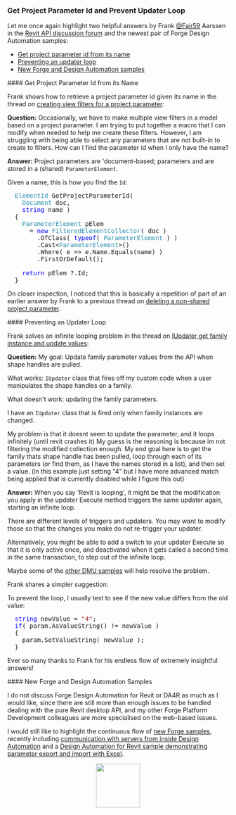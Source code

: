 <head>
<meta http-equiv="Content-Type" content="text/html; charset=utf-8">
<link rel="stylesheet" type="text/css" href="bc.css">
<script src="https://cdn.rawgit.com/google/code-prettify/master/loader/run_prettify.js" type="text/javascript"></script>
<script async src="https://platform.twitter.com/widgets.js" charset="utf-8"></script>
</head>

<!---

- get project parameter id from its name
  Create View filters for project parameter
  https://forums.autodesk.com/t5/revit-api-forum/create-view-filters-for-project-parameter/m-p/9051132

- prevent updater loop
  IUpdater. Get family instance and update values
  https://forums.autodesk.com/t5/revit-api-forum/iupdater-get-family-instance-and-update-values/m-p/9053785

- [new forge samples](https://forge.autodesk.com/categories/code-samples),
including [communication with servers from inside Design Automation](https://forge.autodesk.com/blog/communicate-servers-inside-design-automation)
and a [Design Automation for Revit sample demonstrating parameter export and import with Excel](https://forge.autodesk.com/blog/design-automation-revit-parameters-export-import-sample-excel).

twitter:

 in the #RevitAPI @AutodeskForge @AutodeskRevit #bim #DynamoBim #ForgeDevCon 

&ndash; 
...

linkedin:

#bim #DynamoBim #ForgeDevCon #Revit #API #IFC #SDK #AI #VisualStudio #Autodesk #AEC #adsk

the [Revit API discussion forum](http://forums.autodesk.com/t5/revit-api-forum/bd-p/160) thread

<p style="font-size: 80%; font-style:italic"></p>

-->

### Get Project Parameter Id and Prevent Updater Loop

Let me once again highlight two helpful answers
by Frank [@Fair59](https://forums.autodesk.com/t5/user/viewprofilepage/user-id/2083518) Aarssen in
the [Revit API discussion forum](http://forums.autodesk.com/t5/revit-api-forum/bd-p/160)
and the newest pair of Forge Design Automation samples:

- [Get project parameter id from its name](#2)
- [Preventing an updater loop](#3)
- [New Forge and Design Automation samples](#4)

####<a name="2"></a> Get Project Parameter Id from its Name

Frank shows how to retrieve a project parameter id given its name in the thread
on [creating view filters for a project parameter](https://forums.autodesk.com/t5/revit-api-forum/create-view-filters-for-project-parameter/m-p/9051132):

**Question:** Occasionally, we have to make multiple view filters in a model based on a project parameter.
I am trying to put together a macro that I can modify when needed to help me create these filters.
However, I am struggling with being able to select any parameters that are not built-in to create to filters.
How can I find the parameter id when I only have the name?

**Answer:** Project parameters are 'document-based; parameters and are stored in a (shared) `ParameterElement`.

Given a name, this is how you find the `Id`:

<pre class="code">
  <span style="color:#2b91af;">ElementId</span>&nbsp;GetProjectParameterId(
  &nbsp;&nbsp;<span style="color:#2b91af;">Document</span>&nbsp;doc,&nbsp;
  &nbsp;&nbsp;<span style="color:blue;">string</span>&nbsp;name&nbsp;)
  {
  &nbsp;&nbsp;<span style="color:#2b91af;">ParameterElement</span>&nbsp;pElem&nbsp;
  &nbsp;&nbsp;&nbsp;&nbsp;=&nbsp;<span style="color:blue;">new</span>&nbsp;<span style="color:#2b91af;">FilteredElementCollector</span>(&nbsp;doc&nbsp;)
  &nbsp;&nbsp;&nbsp;&nbsp;&nbsp;&nbsp;.OfClass(&nbsp;<span style="color:blue;">typeof</span>(&nbsp;<span style="color:#2b91af;">ParameterElement</span>&nbsp;)&nbsp;)
  &nbsp;&nbsp;&nbsp;&nbsp;&nbsp;&nbsp;.Cast&lt;<span style="color:#2b91af;">ParameterElement</span>&gt;()
  &nbsp;&nbsp;&nbsp;&nbsp;&nbsp;&nbsp;.Where(&nbsp;e&nbsp;=&gt;&nbsp;e.Name.Equals(name)&nbsp;)
  &nbsp;&nbsp;&nbsp;&nbsp;&nbsp;&nbsp;.FirstOrDefault();
   
  &nbsp;&nbsp;<span style="color:blue;">return</span>&nbsp;pElem&nbsp;?.Id;
  }
</pre>

On closer inspection, I noticed that this is basically a repetition of part of an earlier answer by Frank to a previous thread
on [deleting a non-shared project parameter](https://forums.autodesk.com/t5/revit-api-forum/deleting-a-non-shared-project-parameter/td-p/5975020).

####<a name="3"></a> Preventing an Updater Loop

Frank solves an infinite looping problem in the thread 
on [IUpdater get family instance and update values](https://forums.autodesk.com/t5/revit-api-forum/iupdater-get-family-instance-and-update-values/m-p/9053785):

**Question:** My goal: Update family parameter values from the API when shape handles are pulled. 

What works: `IUpdater` class that fires off my custom code when a user manipulates the shape handles on a family.

What doesn't work: updating the family parameters.

I have an `IUpdater` class that is fired only when family instances are changed.

My problem is that it doesnt seem to update the parameter, and it loops infinitely (until revit crashes it) My guess is the reasoning is because im not filtering the modified collection enough. My end goal here is to get the family thats shape handle has been pulled, loop through each of its parameters (or find them, as I have the names stored in a list), and then set a value. (in this example just setting "4" but I have more advanced match being applied that is currently disabled while I figure this out)

**Answer:** When you say 'Revit is looping', it might be that the modification you apply in the updater Execute method triggers the same updater again, starting an infinite loop.

There are different levels of triggers and updaters. You may want to modify those so that the changes you make do not re-trigger your updater.

Alternatively, you might be able to add a switch to your updater Execute so that it is only active once, and deactivated when it gets called a second time in the same transaction, to step out of the infinite loop.

Maybe some of
the [other DMU samples](https://thebuildingcoder.typepad.com/blog/about-the-author.html#5.31) will
help resolve the problem.

Frank shares a simpler suggestion:

To prevent the loop, I usually test to see if the new value differs from the old value:

<pre class="code">
&nbsp;&nbsp;<span style="color:blue;">string</span>&nbsp;newValue&nbsp;=&nbsp;<span style="color:#a31515;">&quot;4&quot;</span>;
&nbsp;&nbsp;<span style="color:blue;">if</span>(&nbsp;param.AsValueString()&nbsp;!=&nbsp;newValue&nbsp;)
&nbsp;&nbsp;{
&nbsp;&nbsp;&nbsp;&nbsp;param.SetValueString(&nbsp;newValue&nbsp;);
&nbsp;&nbsp;}
</pre>

Ever so many thanks to Frank for his endless flow of extremely insightful answers!

####<a name="4"></a> New Forge and Design Automation Samples

I do not discuss Forge Design Automation for Revit or DA4R as much as I would like, since there are still more than enough issues to be handled dealing with the pure Revit desktop API, and my other Forge Platform Development colleagues are more specialised on the web-based issues.

I would still like to highlight the continuous flow
of [new Forge samples](https://forge.autodesk.com/categories/code-samples),
recently including [communication with servers from inside Design Automation](https://forge.autodesk.com/blog/communicate-servers-inside-design-automation)
and a [Design Automation for Revit sample demonstrating parameter export and import with Excel](https://forge.autodesk.com/blog/design-automation-revit-parameters-export-import-sample-excel).

<center>
<img src="img/" alt="" width="100">
</center>

